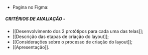 - Pagina no Figma: 
##### CRITÉRIOS DE AVALIAÇÃO -
- [[Desenvolvimento dos 2 protótipos para cada uma das telas]]; 
- [[Descrição das etapas de criação do layout]];
- [[Considerações sobre o processo de criação do layout]];
- [[Apresentação]].